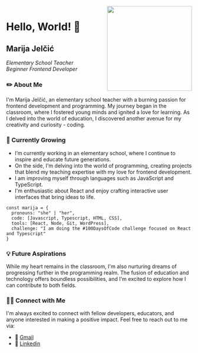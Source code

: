 <img src="https://github.com/Mara1395/Mara1395/assets/104097778/4a45fdeb-6065-4165-8b4e-4033edc204e9" align='right' width="230"  />

# Hello, World! 👋

## Marija Jelčić
_Elementary School Teacher_
<br>
_Beginner Frontend Developer_

### ✏️ About Me
I'm Marija Jelčić, an elementary school teacher with a burning passion for frontend development and programming. My journey began in the classroom, where I fostered young minds and ignited a love for learning. As I delved into the world of education, I discovered another avenue for my creativity and curiosity - coding.

### 🌱 Currently Growing
* I’m currently working in an elementary school, where I continue to inspire and educate future generations.
* On the side, I'm delving into the world of programming, creating projects that blend my teaching expertise with my love for frontend development.
* I am improving myself through languages ​​such as JavaScript and TypeScript.
* I'm enthusiastic about React and enjoy crafting interactive user interfaces that bring ideas to life.

```
const marija = {
  pronouns: "she" | "her",
  code: [Javascript, Typescript, HTML, CSS],
  tools: [React, Node, Git, WordPress],
  challenge: "I am doing the #100DaysOfCode challenge focused on React and Typescript"
}
```


### 💡 Future Aspirations
While my heart remains in the classroom, I'm also nurturing dreams of progressing further in the programming realm. The fusion of education and technology offers boundless possibilities, and I'm excited to explore how I can contribute to both fields.


### 🤝🏻 Connect with Me
I'm always excited to connect with fellow developers, educators, and anyone interested in making a positive impact. Feel free to reach out to me via: 

* 📧 <a href="mailto:jelcic.marija@gmail.com">Gmail</a>
* 💼 [Linkedin](https://www.linkedin.com/in/marija-jel%C4%8Di%C4%87-1b958a24a)
  
